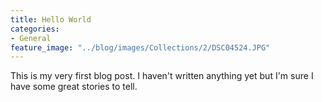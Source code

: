 ```yaml
---
title: Hello World
categories:
- General
feature_image: "../blog/images/Collections/2/DSC04524.JPG" 
---
```


This is my very first blog post. I haven't written anything yet but I'm sure I have some great stories to tell.
